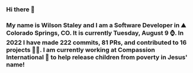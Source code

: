 ### Hi there 👋

### My name is Wilson Staley and I am a Software Developer in ⛰ Colorado Springs, CO.  It is currently Tuesday, August 9 ⌚. In 2022 I have made 222 commits, 81 PRs, and contributed to 16 projects 👨‍💻. I am currently working at Compassion International 🏢 to help release children from poverty in Jesus' name!